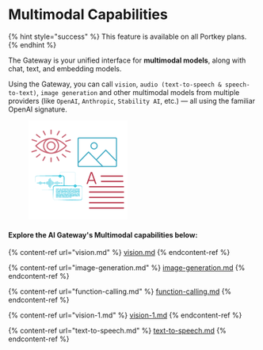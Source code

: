 # Multimodal Capabilities

{% hint style="success" %}
This feature is available on all Portkey plans.
{% endhint %}

The Gateway is your unified interface for **multimodal models**, along with chat, text, and embedding models.

Using the Gateway, you can call `vision`, `audio (text-to-speech & speech-to-text)`, `image generation` and other multimodal models from multiple providers (like `OpenAI`, `Anthropic`, `Stability AI`, etc.) — all using the familiar OpenAI signature.

<figure><img src="../../../.gitbook/assets/multimodal-icon.png" alt=""><figcaption></figcaption></figure>

#### Explore the AI Gateway's Multimodal capabilities below:

{% content-ref url="vision.md" %}
[vision.md](vision.md)
{% endcontent-ref %}

{% content-ref url="image-generation.md" %}
[image-generation.md](image-generation.md)
{% endcontent-ref %}

{% content-ref url="function-calling.md" %}
[function-calling.md](function-calling.md)
{% endcontent-ref %}

{% content-ref url="vision-1.md" %}
[vision-1.md](vision-1.md)
{% endcontent-ref %}

{% content-ref url="text-to-speech.md" %}
[text-to-speech.md](text-to-speech.md)
{% endcontent-ref %}
